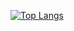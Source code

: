 [![Top Langs](https://github-readme-stats.vercel.app/api/top-langs/?username=Mauma9&layout=donut)](https://github.com/anuraghazra/github-readme-stats)
